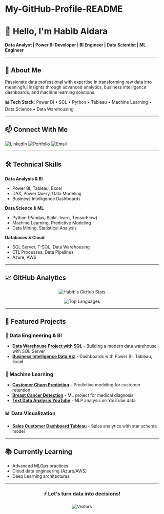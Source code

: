 # My-GitHub-Profile-README
# 👋 Hello, I'm Habib Aidara

**Data Analyst | Power BI Developer | BI Engineer | Data Scientist | ML Engineer**

---

## 🚀 About Me

Passionate data professional with expertise in transforming raw data into meaningful insights through advanced analytics, business intelligence dashboards, and machine learning solutions.

**📊 Tech Stack:** Power BI • SQL • Python • Tableau • Machine Learning • Data Science • Data Warehousing 

---

## 📫 Connect With Me

[![LinkedIn](https://img.shields.io/badge/LinkedIn-Connect%20with%20me-blue?style=for-the-badge&logo=linkedin)](https://www.linkedin.com/in/habib-aidara-454013369/)
[![Portfolio](https://img.shields.io/badge/🌐-My%20Portfolio-green?style=for-the-badge)](https://your-portfolio-link.com)
[![Email](https://img.shields.io/badge/📧-Contact%20me-red?style=for-the-badge&logo=gmail)](mailto:habibaidara90@gmail.com)

---

## 🛠️ Technical Skills

**Data Analysis & BI**
- Power BI, Tableau, Excel
- DAX, Power Query, Data Modeling
- Business Intelligence Dashboards

**Data Science & ML**
- Python (Pandas, Scikit-learn, TensorFlow)
- Machine Learning, Predictive Modeling
- Data Mining, Statistical Analysis

**Databases & Cloud**
- SQL Server, T-SQL, Data Warehousing
- ETL Processes, Data Pipelines
- Azure, AWS

---

## 📈 GitHub Analytics

<div align="center">

![Habib's GitHub Stats](https://github-readme-stats.vercel.app/api?username=Aidara10&show_icons=true&theme=radical&hide_border=true)

![Top Languages](https://github-readme-stats.vercel.app/api/top-langs/?username=Aidara10&layout=compact&theme=radical&hide_border=true)

</div>

---

## 💼 Featured Projects

### 🔧 Data Engineering & BI
- **[Data Warehouse Project with SQL](https://github.com/Aidara10/data_Warehouse_project_with_sql)** - Building a modern data warehouse with SQL Server
- **[Business Intelligence Data Viz](https://github.com/Aidara10/Business_Intelligent_Data_Viz)** - Dashboards with Power BI, Tableau, Excel

### 🤖 Machine Learning
- **[Customer Churn Prediction](https://github.com/Aidara10/customers_churn_prediction)** - Predictive modeling for customer retention
- **[Breast Cancer Detection](https://github.com/Aidara10/Breast_Cancer)** - ML project for medical diagnosis
- **[Text Data Analysis YouTube](https://github.com/Aidara10/Text_Data_Analysis_Youtube)** - NLP analysis on YouTube data

### 📊 Data Visualization
- **[Sales Customer Dashboard Tableau](https://github.com/Aidara10/Sales_Customer_Dashboard_Tableau)** - Sales analytics with star schema model

---

## 📚 Currently Learning
- Advanced MLOps practices
- Cloud data engineering (Azure/AWS)
- Deep Learning architectures

---

<div align="center">

### ⚡ **Let's turn data into decisions!**

![Visitors](https://komarev.com/ghpvc/?username=Aidara10&color=blue&style=flat-square)

</div>
